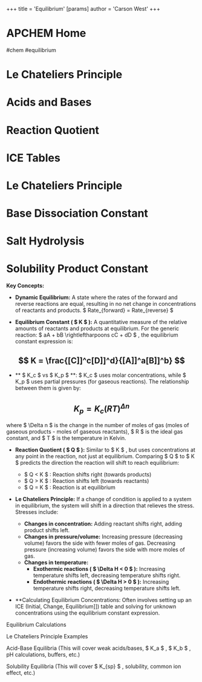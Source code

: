 +++
 title = 'Equilibrium'
[params]
	author = 'Carson West'
+++
# APCHEM Home
#chem #equilibrium
# Le Chateliers Principle
# Acids and Bases
# Reaction Quotient

# ICE Tables
# Le Chateliers Principle
# Base Dissociation Constant
# Salt Hydrolysis
# Solubility Product Constant
**Key Concepts:**

* **Dynamic Equilibrium:**  A state where the rates of the forward and reverse reactions are equal, resulting in no net change in concentrations of reactants and products.   $ Rate_{forward} = Rate_{reverse} $ 

* **Equilibrium Constant ( $ K $ ):**  A quantitative measure of the relative amounts of reactants and products at equilibrium.  For the generic reaction:  $ aA + bB \rightleftharpoons cC + dD $ , the equilibrium constant expression is:

 ##  $$ K = \frac{[C]]^c[D]]^d}{[A]]^a[B]]^b} $$  
* ** $ K_c $  vs  $ K_p $ **:  $ K_c $  uses molar concentrations, while  $ K_p $  uses partial pressures (for gaseous reactions).  The relationship between them is given by:

 ##  $$ K_p = K_c(RT)^{\Delta n} $$  
 where  $ \Delta n $  is the change in the number of moles of gas (moles of gaseous products - moles of gaseous reactants),  $ R $  is the ideal gas constant, and  $ T $  is the temperature in Kelvin.

* **Reaction Quotient ( $ Q $ ):** Similar to  $ K $ , but uses concentrations at any point in the reaction, not just at equilibrium.  Comparing  $ Q $  to  $ K $  predicts the direction the reaction will shift to reach equilibrium:
    *  $ Q < K $ : Reaction shifts right (towards products)
    *  $ Q > K $ : Reaction shifts left (towards reactants)
    *  $ Q = K $ : Reaction is at equilibrium


* **Le Chateliers Principle:**  If a change of condition is applied to a system in equilibrium, the system will shift in a direction that relieves the stress.  Stresses include:
    * **Changes in concentration:** Adding reactant shifts right, adding product shifts left.
    * **Changes in pressure/volume:** Increasing pressure (decreasing volume) favors the side with fewer moles of gas.  Decreasing pressure (increasing volume) favors the side with more moles of gas.
    * **Changes in temperature:**  
        * **Exothermic reactions ( $  \Delta H < 0 $ ):** Increasing temperature shifts left, decreasing temperature shifts right.
        * **Endothermic reactions ( $  \Delta H > 0 $ ):** Increasing temperature shifts right, decreasing temperature shifts left.


* **Calculating Equilibrium Concentrations:  Often involves setting up an ICE (Initial, Change, Equilibrium]]) table and solving for unknown concentrations using the equilibrium constant expression.


Equilibrium Calculations

Le Chateliers Principle Examples

Acid-Base Equilibria  (This will cover weak acids/bases,  $ K_a $ ,  $ K_b $ , pH calculations, buffers, etc.)

Solubility Equilibria (This will cover  $ K_{sp} $ , solubility, common ion effect, etc.)


